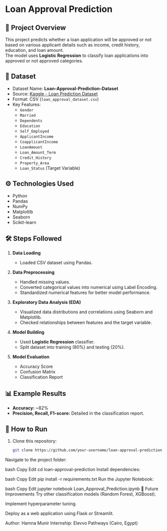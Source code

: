 # Loan Approval Prediction

## 📌 Project Overview
This project predicts whether a loan application will be approved or not based on various applicant details such as income, credit history, education, and loan amount.  
The model uses **Logistic Regression** to classify loan applications into approved or not approved categories.

## 📂 Dataset
- Dataset Name: **Loan-Approval-Prediction-Dataset**
- Source: [Kaggle - Loan Prediction Dataset](https://www.kaggle.com/datasets/ninzaami/loan-predication)
- Format: CSV (`loan_approval_dataset.csv`)
- Key Features:
  - `Gender`
  - `Married`
  - `Dependents`
  - `Education`
  - `Self_Employed`
  - `ApplicantIncome`
  - `CoapplicantIncome`
  - `LoanAmount`
  - `Loan_Amount_Term`
  - `Credit_History`
  - `Property_Area`
  - `Loan_Status` (Target Variable)

## ⚙️ Technologies Used
- Python
- Pandas
- NumPy
- Matplotlib
- Seaborn
- Scikit-learn

## 🛠️ Steps Followed
1. **Data Loading**
   - Loaded CSV dataset using Pandas.
   
2. **Data Preprocessing**
   - Handled missing values.
   - Converted categorical values into numerical using Label Encoding.
   - Standardized numerical features for better model performance.

3. **Exploratory Data Analysis (EDA)**
   - Visualized data distributions and correlations using Seaborn and Matplotlib.
   - Checked relationships between features and the target variable.

4. **Model Building**
   - Used **Logistic Regression** classifier.
   - Split dataset into training (80%) and testing (20%).

5. **Model Evaluation**
   - Accuracy Score
   - Confusion Matrix
   - Classification Report

## 📊 Example Results
- **Accuracy:** ~82%
- **Precision, Recall, F1-score:** Detailed in the classification report.

## 🚀 How to Run
1. Clone this repository:
   ```bash
   git clone https://github.com/your-username/loan-approval-prediction.git
Navigate to the project folder:

bash
Copy
Edit
cd loan-approval-prediction
Install dependencies:

bash
Copy
Edit
pip install -r requirements.txt
Run the Jupyter Notebook:

bash
Copy
Edit
jupyter notebook Loan_Approval_Prediction.ipynb
📌 Future Improvements
Try other classification models (Random Forest, XGBoost).

Implement hyperparameter tuning.

Deploy as a web application using Flask or Streamlit.

Author: Hamna Munir
Internship: Elevvo Pathways (Cairo, Egypt)
